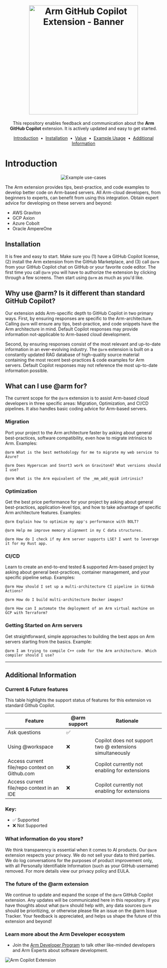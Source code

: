<h1 align="center">
  <a href="https://github.com/apps/arm">
    <img height=350 alt="Arm GitHub Copilot Extension - Banner" src="https://capsule-render.vercel.app/api?type=waving&height=300&color=0:0091bd,100:002b49&text=Arm%20GitHub%20Copilot%20extension&section=header&fontSize=50&fontColor=FFF&animation=fadeIn&stroke=FCFCFC&strokeWidth=1&desc=Designed%20to%20help%20cloud%20software%20developers%20%20%20%20%20%20%20%20%20build%20better%20code%20on%20Arm%20servers,%20faster.&descSize=20"></img></a>
  </a>
</h1>
<p align="center">
  This repository enables feedback and communication about the <strong>Arm GitHub Copilot</strong> extension. It is actively updated and easy to get started.
</p>


<p align="center">
<a href="#introduction">Introduction</a> &nbsp;&bull;&nbsp;
<a href="#installation">Installation</a> &nbsp;&bull;&nbsp;
<a href="#why-use-arm-is-it-different-than-standard-github-copilot">Value</a> &nbsp;&bull;&nbsp;
<a href="#what-can-i-use-arm-for">Example Usage</a> &nbsp;&bull;&nbsp;  
<a href="#additional-information">Additional Information</a>
</p>



# Introduction
<div align="center">
<img src="https://github.com/user-attachments/assets/e53dfccc-492b-4f72-b6c3-e014440f63e4" alt="Example use-cases">
</div>


The Arm extension provides tips, best-practice, and code examples to develop better code on Arm-based servers. All Arm-cloud developers, from beginners to experts, can benefit from using this integration. Obtain expert advice for developing on these servers and beyond:

- AWS Graviton
- GCP Axion
- Azure Cobolt
- Oracle AmpereOne


## Installation
It is free and easy to start. Make sure you (1) have a GitHub Copilot license, (2) install the Arm extension from the GitHub Marketplace, and (3) call `@arm` from your GitHub Copilot chat on GitHub or your favorite code editor. The first time you call `@arm` you will have to authorize the extension by clicking through a few screens. Then start using `@arm` as much as you'd like.

  
## Why use @arm? Is it different than standard GitHub Copilot?
Our extension adds Arm-specific depth to GitHub Copilot in two primary ways. First, by ensuring responses are specific to the Arm-architecture. Calling `@arm` will ensure any tips, best-practice, and code snippets have the Arm architecture in mind. Default Copilot responses may provide information not-applicable to Arm-based cloud development.

Second, by ensuring responses consist of the most relevant and up-to-date information in an ever-evolving industry. The `@arm` extension is built on a constantly updated RAG database of high-quality source material containing the most recent best-practices & code examples for Arm servers. Default Copilot responses may not reference the most up-to-date information possible.


## What can I use @arm for?
The current scope for the `@arm` extension is to assist Arm-based cloud developers in three specific areas: Migration, Optimization, and CI/CD pipelines. It also handles basic coding advice for Arm-based servers.


### Migration
Port your project to the Arm architecture faster by asking about general best-practices, software compatibility, even how to migrate intrinsics to Arm. Examples:
```
@arm What is the best methodology for me to migrate my web service to Azure?
```
```
@arm Does Hyperscan and Snort3 work on Graviton4? What versions should I use?
```
```
@arm What is the Arm equivalent of the _mm_add_epi8 intrinsic?
```

### Optimization
Get the best price performance for your project by asking about general best-practices, application-level tips, and how to take advantage of specific Arm architecture features. Examples:
```
@arm Explain how to optimize my app's performance with BOLT?
```
```
@arm Help me improve memory alignment in my C data structures.
```
```
@arm How do I check if my Arm server supports LSE? I want to leverage it for my Rust app.
```

### CI/CD
Learn to create an end-to-end tested & supported Arm-based project by asking about general best-practices, container management, and your specific pipeline setup. Examples:
```
@arm How should I set up a multi-architecture CI pipeline in GitHub Actions?
```
```
@arm How do I build multi-architecture Docker images?
```
```
@arm How can I automate the deployment of an Arm virtual machine on GCP with Terraform?
```

### Getting Started on Arm servers
Get straightforward, simple approaches to building the best apps on Arm servers starting from the basics. Example:
```
@arm I am trying to compile C++ code for the Arm architecture. Which compiler should I use?
```


-----

## Additional Information

### Current & Future features
This table highlights the support status of features for this extension vs standard Github Copilot.

| Feature         | @arm support | Rationale |
|-----------------|------------|----------------------|
| Ask questions       | ✅         | |
| Using @workspace      | ❌ | Copilot does not support two @ extensions simultaneously | 
| Access current file/repo context on Github.com       | ❌         | Copilot currently not enabling for extensions |
| Access current file/repo context in an IDE        | ❌         | Copilot currently not enabling for extensions |

### Key:
- ✅ Supported
- ❌ Not Supported


### What information do you store?
We think transparency is essential when it comes to AI products. Our `@arm` extension respects your privacy. We do not sell your data to third parties. We do log conversations for the purposes of product improvement only, with all Personally Identifiable Information (such as your GitHub username) removed. For more details view our privacy policy and EULA. 


### The future of the @arm extension
We continue to update and expand the scope of the `@arm` GitHub Copilot extension. Any updates will be communicated here in this repository. If you have thoughts about what `@arm` should help with, any data sources `@arm` should be prioritizing, or otherwise please file an issue on the @arm Issue Tracker. Your feedback is appreciated, and helps us shape the future of this extension and beyond!


### Learn more about the Arm Developer ecosystem
- Join the [Arm Developer Program](https://www.arm.com/resources/developer-program) to talk other like-minded developers and Arm Experts about software development.

<img src="https://github.com/user-attachments/assets/815df7e8-8b2d-4430-9b7b-3621fc5eb9e0" alt="Arm Copilot Extension">
